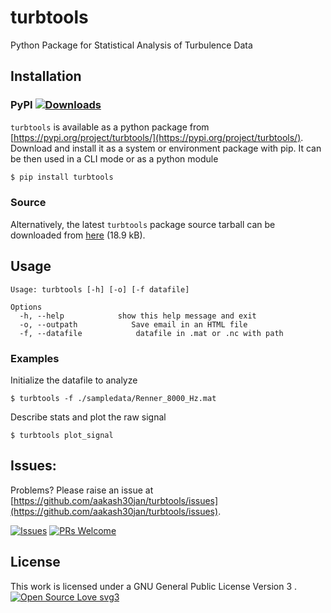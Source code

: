 # turbtools
Python Package for Statistical Analysis of Turbulence Data

## Installation
### PyPI [![Downloads](https://pepy.tech/badge/turbtools)](https://pepy.tech/project/turbtools)
`turbtools` is available as a python package from [https://pypi.org/project/turbtools/](https://pypi.org/project/turbtools/).
Download and install it as a system or environment package with pip. It can be then used in a CLI mode or as a python module 
```bash
$ pip install turbtools
```

### Source
Alternatively, the latest `turbtools` package source tarball can be downloaded from [here](https://github.com/aakash30jan/turbtools/archive/v22.06a1.tar.gz) (18.9 kB). 

## Usage

```console
Usage: turbtools [-h] [-o] [-f datafile] 

Options
  -h, --help            show this help message and exit
  -o, --outpath            Save email in an HTML file
  -f, --datafile            datafile in .mat or .nc with path

```

### Examples
Initialize the datafile to analyze
```console
$ turbtools -f ./sampledata/Renner_8000_Hz.mat
```

Describe stats and plot the raw signal
```console
$ turbtools plot_signal
```

## Issues:
Problems? Please raise an issue at [https://github.com/aakash30jan/turbtools/issues](https://github.com/aakash30jan/turbtools/issues).

[![Issues](https://img.shields.io/github/issues/aakash30jan/turbtools)](#turbtools)  [![PRs Welcome](https://img.shields.io/badge/PRs-welcome-brightgreen.svg?style=flat-square)](#turbtools)



## License
This work is licensed under a GNU General Public License Version 3 . [![Open Source Love svg3](https://badges.frapsoft.com/os/v3/open-source.svg?v=103)](#turbtools)



